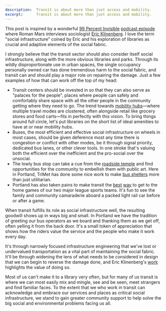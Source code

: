```yaml
---
description:  Transit is about more than just access and mobility.
excerpt:      Transit is about more than just access and mobility.
---
```

This post is inspired by a wonderful [99 Percent Invisible](https://99pi.org) [podcast episode](https://99percentinvisible.org/episode/palaces-for-the-people/) where Roman Mars interviews sociologist [Eric Klinenberg](https://www.ericklinenberg.com). I love the term "social infrastructure" coined by Eric and his exploration of libraries as crucial and adaptive elements of the social fabric.

I strongly believe that the transit sector should also consider itself social infrastructure, along with the more obvious libraries and parks. Through its wildly disproportionate use in urban spaces, the single occupancy personally owned car has done tremendous harm to the social fabric, and transit can and should play a major role on repairing the damage. Just a few examples of how that can work off the top of my head:

* Transit centers should be invested in so that they can also serve as "palaces for the people", places where people can safely and comfortably share space with all the other people in the community getting where they need to go. The trend towards [mobility hubs](http://www.sdforward.com/mobility-planning/mobilityhubs)—where multiple travel modes are clustered, often alongside retail like grocery stores and food carts—fits in perfectly with this vision. To bring things around full circle, let's put libraries on the short list of ideal amenities to have at or near mobility hubs.
* Buses, the most efficient and effective social infrastructure on wheels in most cases, should be given deference most any time there is congestion or conflict with other modes, be it through signal priority, dedicated bus lanes, or other clever tools. In one stroke that's valuing both the efficient over the inefficient and the pro-social over the unsocial.
* The lowly bus stop can take a cue from the [roadside temple](https://www.google.com/search?q=roadside+temple&tbm=isch) and find opportunities for the community to embellish them with public art. Here in Portland, TriMet has done some nice work to make [bus shelters](https://trimet.org/publicart/busshelters.htm#shelters) more than just utilitarian.
* Portland has also taken pains to make transit the [best](https://trimet.org/timbers/) [way](http://news.trimet.org/2017/10/rip-city-hoops-are-back-catching-trimet-for-trail-blazer-games/) to get to the home games of our two major league sports teams. It's fun to see the family and community camaraderie aboard a packed light rail car before or after a game.

When transit fulfills its role as social infrastructure well, the resulting goodwill shows up in ways big and small. In Portland we have the tradition of greeting our bus operators as we board and thanking them as we get off, often yelling it from the back door. It's a small token of appreciation that shows how the riders value the service and the people who make it work every day.

It's through narrowly focused infrastructure engineering that we've lost or undervalued transportation as a vital part of maintaining the social fabric. It'll be through widening the lens of what needs to be considered in design that we can begin to reverse the damage done, and Eric Klinenberg's [work](https://www.amazon.com/Palaces-People-Infrastructure-Inequality-Polarization/dp/1524761168) highlights the value of doing so.

Most of us can't make it to a library very often, but for many of us transit is where we can most easily mix and mingle, see and be seen, meet strangers and find familiar faces. To the extent that we who work in transit can acknowledge and embrace our services and places as critical social infrastructure, we stand to gain greater community support to help solve the big social and environmental problems facing us all.
